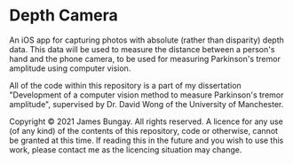 # Depth Camera
An iOS app for capturing photos with absolute (rather than disparity) depth data. This data will be used to measure the distance between a person's hand and the phone camera, to be used for measuring Parkinson's tremor amplitude using computer vision.

All of the code within this repository is a part of my dissertation "Development of a computer vision method to measure Parkinson's tremor amplitude", supervised by Dr. David Wong of the University of Manchester.

Copyright © 2021 James Bungay. All rights reserved.
A licence for any use (of any kind) of the contents of this repository, code or otherwise, cannot be granted at this time. If reading this in the future and you wish to use this work, please contact me as the licencing situation may change.
